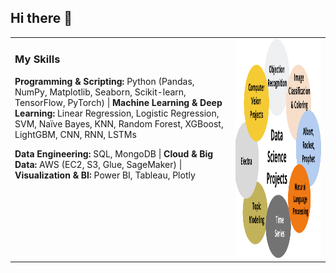 ## Hi there 👋
<table>
  <tr>
    <td style="width: 70%; vertical-align: top; font-size: 14px;">
      <!-- Skills Section (Two-line Compact) -->
      <h3>My Skills</h3>
      <p><strong>Programming & Scripting:</strong> Python (Pandas, NumPy, Matplotlib, Seaborn, Scikit-learn, TensorFlow, PyTorch) | <strong>Machine Learning & Deep Learning:</strong> Linear Regression, Logistic Regression, SVM, Naïve Bayes, KNN, Random Forest, XGBoost, LightGBM, CNN, RNN, LSTMs</p>
      <p><strong>Data Engineering:</strong> SQL, MongoDB | <strong>Cloud & Big Data:</strong> AWS (EC2, S3, Glue, SageMaker) | <strong>Visualization & BI:</strong> Power BI, Tableau, Plotly</p>
    </td>
    <td style="width: 30%; text-align: center;">
      <!-- Banner Section (Image) -->
      <img src="https://github.com/Baybordi/Baybordi/blob/main/Featured-Images-8.png?raw=true" alt="Banner Image" width="300" height="350"/>
    </td>
  </tr>
</table>








<!--
**Baybordi/Baybordi** is a ✨ _special_ ✨ repository because its `README.md` (this file) appears on your GitHub profile.

Here are some ideas to get you started:

- 🔭 I’m currently working on ...
- 🌱 I’m currently learning ...
- 👯 I’m looking to collaborate on ...
- 🤔 I’m looking for help with ...
- 💬 Ask me about ...
- 📫 How to reach me: ...
- 😄 Pronouns: ...
- ⚡ Fun fact: ...
-->
